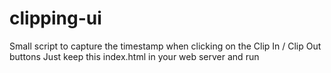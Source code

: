 # clipping-ui

Small script to capture the timestamp when clicking on the Clip In / Clip Out buttons
Just keep this index.html in your web server and run

